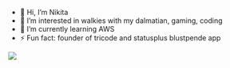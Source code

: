 - 👋 Hi, I’m Nikita
- 👀 I’m interested in walkies with my dalmatian, gaming, coding
- 🌱 I’m currently learning AWS
- ⚡ Fun fact: founder of tricode and statusplus blustpende app

<img src="{https://img.shields.io/badge/Angular-DD0031?style=for-the-badge&logo=angular&logoColor=white}" />

